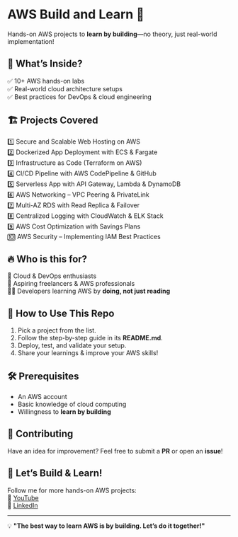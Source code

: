 # AWS Build and Learn 🚀  

Hands-on AWS projects to **learn by building**—no theory, just real-world implementation!  

## 📌 What’s Inside?  
✅ 10+ AWS hands-on labs  
✅ Real-world cloud architecture setups  
✅ Best practices for DevOps & cloud engineering  

## 🏗️ Projects Covered  
1️⃣ Secure and Scalable Web Hosting on AWS  
2️⃣ Dockerized App Deployment with ECS & Fargate  
3️⃣ Infrastructure as Code (Terraform on AWS)  
4️⃣ CI/CD Pipeline with AWS CodePipeline & GitHub  
5️⃣ Serverless App with API Gateway, Lambda & DynamoDB  
6️⃣ AWS Networking – VPC Peering & PrivateLink  
7️⃣ Multi-AZ RDS with Read Replica & Failover  
8️⃣ Centralized Logging with CloudWatch & ELK Stack  
9️⃣ AWS Cost Optimization with Savings Plans  
🔟 AWS Security – Implementing IAM Best Practices  

## 🔥 Who is this for?  
🚀 Cloud & DevOps enthusiasts  
💼 Aspiring freelancers & AWS professionals  
👨‍💻 Developers learning AWS by **doing, not just reading**  

## 📖 How to Use This Repo  
1. Pick a project from the list.  
2. Follow the step-by-step guide in its **README.md**.  
3. Deploy, test, and validate your setup.  
4. Share your learnings & improve your AWS skills!  

## 🛠️ Prerequisites  
- An AWS account  
- Basic knowledge of cloud computing  
- Willingness to **learn by building**  

## 🤝 Contributing  
Have an idea for improvement? Feel free to submit a **PR** or open an **issue**!  

## 🚀 Let’s Build & Learn!  
Follow me for more hands-on AWS projects:  
🔗 [YouTube](https://www.youtube.com/@pratiksontakketech)  
🔗 [LinkedIn](https://www.linkedin.com/in/pratik-sontakke/)  

---
💡 **"The best way to learn AWS is by building. Let’s do it together!"**  
